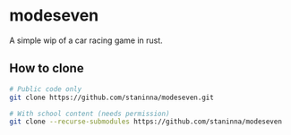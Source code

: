 # modeseven

A simple wip of a car racing game in rust.

## How to clone

```bash
# Public code only
git clone https://github.com/staninna/modeseven.git

# With school content (needs permission)
git clone --recurse-submodules https://github.com/staninna/modeseven
```